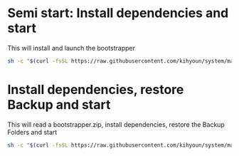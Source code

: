 # Semi start: Install dependencies and start
This will install and launch the bootstrapper
```bash
sh -c "$(curl -fsSL https://raw.githubusercontent.com/kihyoun/system/main/prepare-host.sh)"
```

# Install dependencies, restore Backup and start
This will read a bootstrapper.zip, install dependencies, restore the Backup Folders and start 
```bash
sh -c "$(curl -fsSL https://raw.githubusercontent.com/kihyoun/system/main/restore-prepare.sh)"
```

